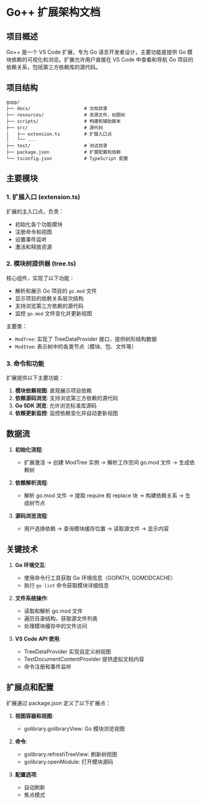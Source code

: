 # Go++ 扩展架构文档

## 项目概述

Go++ 是一个 VS Code 扩展，专为 Go 语言开发者设计，主要功能是提供 Go 模块依赖的可视化和浏览。扩展允许用户直接在 VS Code 中查看和导航 Go 项目的依赖关系，包括第三方依赖库的源代码。

## 项目结构

```
gopp/
├── docs/                    # 文档目录
├── resources/               # 资源文件，如图标
├── scripts/                 # 构建和辅助脚本
├── src/                     # 源代码
│   ├── extension.ts         # 扩展入口点
│   └── ...
├── test/                    # 测试目录
├── package.json             # 扩展配置和依赖
└── tsconfig.json            # TypeScript 配置
```

## 主要模块

### 1. 扩展入口 (extension.ts)

扩展的主入口点，负责：

- 初始化各个功能模块
- 注册命令和视图
- 设置事件监听
- 激活和释放资源

### 2. 模块树提供器 (tree.ts)

核心组件，实现了以下功能：

- 解析和展示 Go 项目的 `go.mod` 文件
- 显示项目的依赖关系层次结构
- 支持浏览第三方依赖的源代码
- 监控 `go.mod` 文件变化并更新视图

主要类：

- `ModTree`: 实现了 TreeDataProvider 接口，提供树形结构数据
- `ModItem`: 表示树中的各类节点（模块、包、文件等）

### 3. 命令和功能

扩展提供以下主要功能：

1. **模块依赖视图**: 直观展示项目依赖
2. **依赖源码浏览**: 支持浏览第三方依赖的源代码
3. **Go SDK 浏览**: 允许浏览标准库源码
4. **依赖更新监控**: 监控依赖变化并自动更新视图

## 数据流

1. **初始化流程**:

   - 扩展激活 -> 创建 ModTree 实例 -> 解析工作空间 go.mod 文件 -> 生成依赖树
2. **依赖解析流程**:

   - 解析 go.mod 文件 -> 提取 require 和 replace 块 -> 构建依赖关系 -> 生成树节点
3. **源码浏览流程**:

   - 用户选择依赖 -> 查询模块缓存位置 -> 读取源文件 -> 显示内容

## 关键技术

1. **Go 环境交互**:

   - 使用命令行工具获取 Go 环境信息（GOPATH, GOMODCACHE）
   - 执行 `go list` 命令获取模块详细信息
2. **文件系统操作**:

   - 读取和解析 go.mod 文件
   - 遍历目录结构，获取源文件列表
   - 处理模块缓存中的文件访问
3. **VS Code API 使用**:

   - TreeDataProvider 实现自定义树视图
   - TextDocumentContentProvider 提供虚拟文档内容
   - 命令注册和事件监听

## 扩展点和配置

扩展通过 package.json 定义了以下扩展点：

1. **视图容器和视图**:

   - golibrary.golibraryView: Go 模块浏览视图
2. **命令**:

   - golibrary.refreshTreeView: 刷新树视图
   - golibrary.openModule: 打开模块源码
3. **配置选项**:

   - 自动刷新
   - 焦点模式
